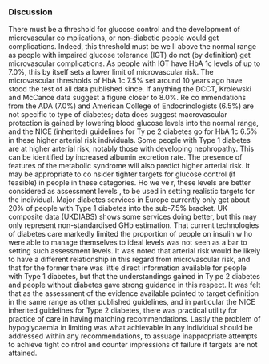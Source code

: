 ### Discussion
There must be a threshold for glucose control and the development of microvascular co mplications, or non-diabetic people would get complications. Indeed, this threshold must be we ll above the normal range as people with impaired glucose tolerance (IGT) do not (by definition) get microvascular complications. As people with IGT have HbA 1c levels of up to 7.0%, this by itself sets a lower limit of microvascular risk. The microvascular thresholds of HbA 1c 7.5% set around 10 years ago have stood the test of all data published since. If anything the DCCT, Krolewski and McCance data suggest a figure closer to 8.0%. Re co mmendations from the ADA (7.0%) and American College of Endocrinologists (6.5%) are not specific to type of diabetes; data does suggest macrovascular protection is gained by lowering blood glucose levels into the normal range, and the NICE (inherited) guidelines for Ty pe 2 diabetes go for HbA 1c 6.5% in these higher arterial risk individuals. Some people with Type 1 diabetes are at higher arterial risk, notably those with developing nephropathy. This can be identified by increased albumin excretion rate. The presence of features of the metabolic syndrome will also predict higher arterial risk. It may be appropriate to co nsider tighter targets for glucose control (if feasible) in people in these categories. Ho we ve r, these levels are better considered as assessment levels , to be used in setting realistic targets for the individual. Major diabetes services in Europe currently only get about 20% of people with Type 1 diabetes into the sub-7.5% bracket. UK composite data (UKDIABS) shows some services doing better, but this may only represent non-standardised GHb estimation. That current technologies of diabetes care markedly limited the proportion of people on insulin w ho were able to manage themselves to ideal levels was not seen as a bar to setting such assessment levels. It was noted that arterial risk would be likely to have a different relationship in this regard from microvascular risk, and that for the former there was little direct information available for people with Type 1 diabetes, but that the understandings gained in Ty pe 2 diabetes and people without diabetes gave strong guidance in this respect. It was felt that as the assessment of the evidence available pointed to target definition in the same range as other published guidelines, and in particular the NICE inherited guidelines for Type 2 diabetes, there was practical utility for practice of care in having matching recommendations. Lastly the problem of hypoglycaemia in limiting was what achievable in any individual should be addressed within any recommendations, to assuage inappropriate attempts to achieve tight co ntrol and counter impressions of failure if targets are not attained.
